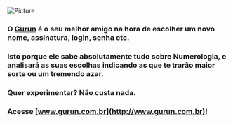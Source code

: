 ![Picture](http://carlosrobertofreire.github.io//gurun/images/logo128.4cf5cccc.png)

### O [Gurun](http://www.gurun.com.br) é o seu melhor amigo na hora de escolher um novo nome, assinatura, login, senha etc. 

### Isto porque ele sabe absolutamente tudo sobre Numerologia, e analisará as suas escolhas indicando as que te trarão maior sorte ou um tremendo azar. 

### Quer experimentar? Não custa nada.

### Acesse [www.gurun.com.br](http://www.gurun.com.br)!
